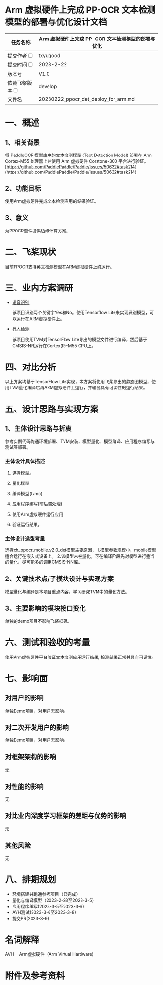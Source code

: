 # Arm 虚拟硬件上完成 PP-OCR 文本检测模型的部署与优化设计文档

|任务名称 | Arm 虚拟硬件上完成 PP-OCR 文本检测模型的部署与优化 | 
|---|---|
|提交作者<input type="checkbox" class="rowselector hidden"> | txyugood | 
|提交时间<input type="checkbox" class="rowselector hidden"> | 2023-2-22 | 
|版本号 | V1.0 | 
|依赖飞桨版本<input type="checkbox" class="rowselector hidden"> | develop | 
|文件名 | 20230222_ppocr_det_deploy_for_arm.md<br> | 

# 一、概述
## 1、相关背景
将 PaddleOCR 模型库中的文本检测模型 (Text Detection Model) 部署在 Arm Cortex-M55 处理器上并使用 Arm 虚拟硬件 Corstone-300 平台进行验证。
[https://github.com/PaddlePaddle/Paddle/issues/50632#task214](https://github.com/PaddlePaddle/Paddle/issues/50632#task214)
## 2、功能目标
使用Arm虚拟硬件完成文本检测应用的结果验证。
## 3、意义
为PPOCR套件提供边缘计算方案。

# 二、飞桨现状

目前PPOCR支持英文检测模型在ARM虚拟硬件上的运行。

# 三、业内方案调研

* [语音识别](https://arm-software.github.io/AVH/main/examples/html/MicroSpeech.html)
    
    该项目识别两个关键字Yes和No。使用Tensorflow Lite来实现识别模型，可以运行在ARM虚拟硬件上。


* [行人检测](https://github.com/apache/tvm/tree/main/apps/microtvm/cmsisnn)

    该项目使用TVM对TensorFlow Lite导出的模型文件进行编译，然后基于CMSIS-NN运行在Cortex(R)-M55 CPU上。

# 四、对比分析

以上方案均基于TensorFlow Lite实现，本方案将使用飞桨导出的静态图模型，使用TVM量化编译后再ARM虚拟硬件上运行，并输出具有可读性的运行结果。


# 五、设计思路与实现方案

## 1、主体设计思路与折衷
参考实例代码跑通环境部署、TVM安装、模型量化、模型编译、应用程序编写与测试等部署。
### 主体设计具体描述
1. 选择模型。

2. 量化模型

3. 编译模型(tvmc)

4. 应用程序编写(前后端处理)

5. 使用Arm虚拟硬件运行应用

6. 验证运行结果。

### 主体设计选型考量
选择ch_ppocr_mobile_v2.0_det模型主要原因，
1.模型参数规模小，mobile模型适合运行在嵌入式设备上。
2.该模型未被量化，可在编译阶段先对模型进行适当的量化，尽可能多的调用CMSIS-NN库。


## 2、关键技术点/子模块设计与实现方案
模型量化与编译是本项目重点内容，学习研究TVM中的量化方法。

## 3、主要影响的模块接口变化
单独的demo项目不影响飞桨框架。

# 六、测试和验收的考量
使用Arm虚拟硬件平台验证文本检测应用运行结果, 检测结果正常并具有可读性。

# 七、影响面

## 对用户的影响
单独Demo项目，对用户无影响。
## 对二次开发用户的影响
单独Demo项目，对用户无影响。
## 对框架架构的影响
无
## 对性能的影响
无
## 对比业内深度学习框架的差距与优势的影响
无
## 其他风险
无

# 八、排期规划
* 环境搭建并跑通参考项目（已完成）
* 量化与编译模型（2023-2-28至2023-3-5）
* 应用程序编写(2023-3-5至2023-3-6)
* AVH测试(2023-3-6至2023-3-8)
* 提交PR(2023-3-9)

# 名词解释
AVH： Arm虚拟硬件（Arm Virtual Hardware)

# 附件及参考资料
